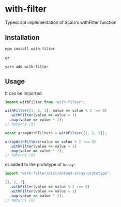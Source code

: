 # with-filter
Typescript implementation of Scala's withFilter function

## Installation
```
npm install with-filter
```
or
```
yarn add with-filter
```

## Usage
It can be imported
```typescript
import withFilter from "with-filter";

withFilter([1, 2, 3], value => value % 2 !== 0)
  .withFilter(value => value > 1)
  .map(value => value * 2);
// Returns [6]

const arrayWithFilters = withFilter([1, 2, 3]);

arrayWithFilters(value => value % 2 !== 0)
  .withFilter(value => value > 1)
  .map(value => value * 2);
// Returns [6]
```
or added to the prototype of `Array`:
```typescript
import "with-filter/dist/extend-array-prototype";

[1, 2, 3]
  .withFilter(value => value % 2 !== 0)
  .withFilter(value => value > 1)
  .map(value => value * 2);
// Returns [6]
```